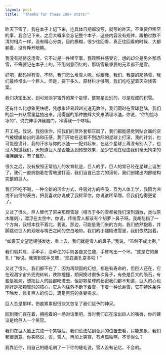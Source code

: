 ```yaml
---
layout: post
title:  "Thanks for those 100+ stars!"
---
```


昨天下雪了，我在本子上记下来，连具体日期都没写，就写的昨天。不重要但稀罕的事，我会记下来，之后大概率会忘记整个本子，这些内容没有规律，跟拍过数不清的相片一样，没有精心分类，目的模糊，很少往回看，真正往回看的时候，大都躺着，没有睁开眼睛。  

我没有期待这场雪，它不过是一件稀罕事，我观察并感受它，想的却全是另外那场雪，不需要记在本子上的，不用刻意回忆的，那场雪最重要的元素都不是雪。

好吧，起码得有雪，不然，我们怎么堆雪人呢。你跟我，我们，我要的那场雪，我们最终堆出一个巨人。但是，要下多久，原材料才够啊，我们吃吃望着天空找答案。

我们决定出发，到可观测宇宙外的某个星球，整颗星没别的，尽是现成的积雪。

还有什么比想象更快呢，凭想象轻易超越光速无数倍，我们同时在雪球登陆，我们的脸一齐从雪里猛抽出来，用得逞的那种放肆大笑来清理冰渣，你说，“你的脸冰冰的”，说完伸手弹我脑门，冷得我一个哆嗦。

开工吧。我说。我抱住你，把我们的厚外套都压扁了，我们都能感觉到贴合面的空气被缓缓排出的温和压感。我们开始在这看不到边际的星球上打滚，我的计划，也可能是诡计，我的汗水与你的冰渣一一配对起来，在这个星球上再没有别人了，也没人知道我们，天知道巨人是否能达到预想效果，至少它现在经由我们毫无拘束的相拥翻滚，有了雏形。

很久之后，没有按照正常胎儿的发育轨迹，巨人的手，巨人的胃已经在星球上诞生了，我们一直拥抱着在雪地里打滚，我们当自己念力的滚轮，我们创建出内部结构完整的巨人。

我们不吃不喝，一种全新的活命方式，呼吸对方的呼吸，互为人体工学，我因为冷或不自信的表白，把我喜欢你说成了我稀罕你，你说谁稀罕哪，但我们抱得更紧了。

又过了很久，巨人替代了原来那颗雪球（相当于多的雪都被我们滚到消散，类似原木雕刻），漂浮在太空中，你说，传统雪人都该有个胡萝卜鼻子呀。我胡乱指了一个方向，我根本找不着北，我说，那边，可能是我们来的方向，我们依然抱着，并脚跳进巨人的双眼与嘴巴之间的空白地带。我们的小腿陷进雪里，我们依然抱着。

“如果天文望远镜够发达，看上去，我们就是雪人的鼻子。”我说，“虽然不成比例。”

我们肩并肩，手牵手，没牵住的手则各自叉住腰，手臂弯出一个环。“这是它的鼻孔！”你说。我笑到双手叉腰，“现在鼻孔变多啦！”

又过了很久，我们都不在了，因为再顽固的幻想，都是有寿命的，但巨人还在，它在观测宇宙外兜兜转转，跌跌撞撞，期间换过很多次鼻子，有些是巨大的陨石，有些是黑洞，想把巨人的脸都吃进去，但那颗星球的秘密我们都不知道，巨人的心也刚好是那颗雪球的核心，它从内往外不断下着雪，下着一种长寿雪，它在特殊条件下触发，修复巨人的伤口，满足黑洞的贪婪需求。

巨人总是那样，伤痕累累但很快又恢复了我们赋予的神采。

回到我们存在着，拥抱着的一场对话里吧，当时我们正在滚出巨人的嘴唇，你的建议是给巨人一个笑容。

我们在巨人脸上完成一个笑容后，我们没法站到合适的位置去看，只能想象，我们都很满意。你突然说，诶，雪人，再加上笑容，有点孤独啊，不觉得么？

我靠近你，用自己的睫毛刷了一下你的睫毛说，雪人没有记忆，不会的。 
